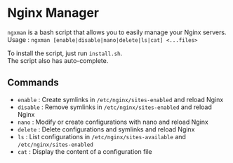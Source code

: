 # Nginx Manager

`ngxman` is a bash script that allows you to easily manage your Nginx servers.<br>
Usage : `ngxman [enable|disable|nano|delete|ls|cat] <...files>`

To install the script, just run `install.sh`.<br>
The script also has auto-complete.

## Commands

- `enable` : Create symlinks in `/etc/nginx/sites-enabled` and reload Nginx
- `disable` : Remove symlinks in `/etc/nginx/sites-enabled` and reload Nginx
- `nano` : Modify or create configurations with nano and reload Nginx
- `delete` : Delete configurations and symlinks and reload Nginx
- `ls` : List configurations in `/etc/nginx/sites-available` and `/etc/nginx/sites-enabled`
- `cat` : Display the content of a configuration file
